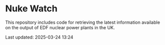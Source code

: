 # Nuke Watch

This repository includes code for retrieving the latest information available on the output of EDF nuclear power plants in the UK.

Last updated: 2025-03-24 13:24